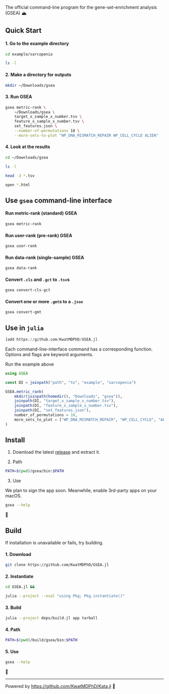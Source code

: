 The official command-line program for the gene-set-enrichment analysis (GSEA) 🏔️

## Quick Start

#### 1. Go to the example directory

```bash
cd example/sarcopenia

ls -l
```

#### 2. Make a directory for outputs

```bash
mkdir ~/Downloads/gsea
```

#### 3. Run GSEA

```bash
gsea metric-rank \
    ~/Downloads/gsea \
    target_x_sample_x_number.tsv \
    feature_x_sample_x_number.tsv \
    set_features.json \
    --number-of-permutations 10 \
    --more-sets-to-plot "WP_DNA_MISMATCH_REPAIR WP_CELL_CYCLE ALIEN"
```

#### 4. Look at the results

```bash
cd ~/Downloads/gsea

ls -l

head -3 *.tsv

open *.html
```

## Use `gsea` command-line interface

#### Run metric-rank (standard) GSEA

```bash
gsea metric-rank
```

#### Run user-rank (pre-rank) GSEA

```bash
gsea user-rank
```

#### Run data-rank (single-sample) GSEA

```bash
gsea data-rank
```

#### Convert `.cls` and `.gct` to `.tsv`s

```bash
gsea convert-cls-gct
```

#### Convert one or more `.gmt`s to a `.json`

```bash
gsea convert-gmt
```

## Use in `julia`

```julia
]add https://github.com/KwatMDPhD/GSEA.jl
```

Each command-line-interface command has a corresponding function. Options and flags are keyword arguments.

Run the example above

```julia
using GSEA

const DI = joinpath("path", "to", "example", "sarcopenia")

GSEA.metric_rank(
    mkdir(joinpath(homedir(), "Downloads", "gsea")),
    joinpath(DI, "target_x_sample_x_number.tsv"),
    joinpath(DI, "feature_x_sample_x_number.tsv"),
    joinpath(DI, "set_features.json"),
    number_of_permutations = 10,
    more_sets_to_plot = ["WP_DNA_MISMATCH_REPAIR", "WP_CELL_CYCLE", "ALIEN"],
)
```

## Install

1. Download the latest [release](https://github.com/KwatMDPhD/GSEA.jl/releases/latest) and extract it.

2. Path

```bash
PATH=$(pwd)/gsea/bin:$PATH
```

3. Use

We plan to sign the app soon. Meanwhile, enable 3rd-party apps on your macOS.

```bash
gsea --help
```

🎉

## Build

If installation is unavailable or fails, try building.

#### 1. Download

```bash
git clone https://github.com/KwatMDPhD/GSEA.jl
```

#### 2. Instantiate

```bash
cd GSEA.jl &&

julia --project --eval "using Pkg; Pkg.instantiate()"
```

#### 3. Build

```bash
julia --project deps/build.jl app tarball
```

#### 4. Path

```bash
PATH=$(pwd)/build/gsea/bin:$PATH
```

#### 5. Use

```bash
gsea --help
```

🎊

---

Powered by https://github.com/KwatMDPhD/Kata.jl 🥋
